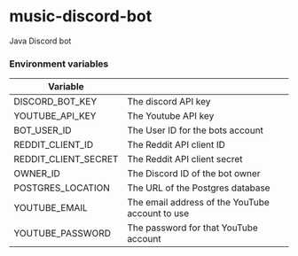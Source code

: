 # music-discord-bot
Java Discord bot

### Environment variables
| Variable                |                          |
|----------------------|---------------------------------------------------|
| DISCORD_BOT_KEY      | The discord API key                               |
| YOUTUBE_API_KEY      | The Youtube API key                               |
| BOT_USER_ID          | The User ID for the bots account                               |
| REDDIT_CLIENT_ID     | The Reddit API client ID                               |
| REDDIT_CLIENT_SECRET | The Reddit API client secret                             |
| OWNER_ID             | The Discord ID of the bot owner                   |
| POSTGRES_LOCATION    | The URL of the Postgres database                  |
| YOUTUBE_EMAIL        | The email address of the YouTube account to use   |
| YOUTUBE_PASSWORD     | The password for that YouTube account             |
